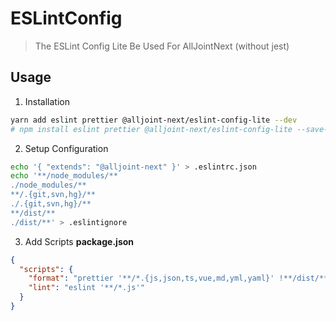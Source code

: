 # ESLintConfig

> The ESLint Config Lite Be Used For AllJointNext (without jest)

## Usage

1. Installation

```sh
yarn add eslint prettier @alljoint-next/eslint-config-lite --dev
# npm install eslint prettier @alljoint-next/eslint-config-lite --save-dev
```

2. Setup Configuration

```sh
echo '{ "extends": "@alljoint-next" }' > .eslintrc.json
echo '**/node_modules/**
./node_modules/**
**/.{git,svn,hg}/**
./.{git,svn,hg}/**
**/dist/**
./dist/**' > .eslintignore
```

3. Add Scripts
   **package.json**

```json
{
  "scripts": {
    "format": "prettier '**/*.{js,json,ts,vue,md,yml,yaml}' !**/dist/** !./dist/** !**/coverage/** --write --no-semi --single-quote --trailing-comma none && yarn lint --fix",
    "lint": "eslint '**/*.js'"
  }
}
```
